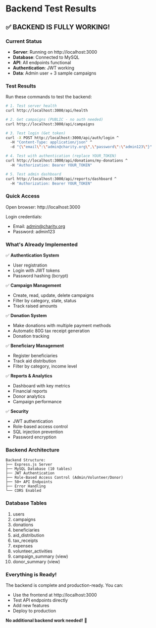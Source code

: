 # Backend Test Results

## ✅ BACKEND IS FULLY WORKING!

### Current Status
- **Server**: Running on http://localhost:3000
- **Database**: Connected to MySQL
- **API**: All endpoints functional
- **Authentication**: JWT working
- **Data**: Admin user + 3 sample campaigns

### Test Results

Run these commands to test the backend:

```bash
# 1. Test server health
curl http://localhost:3000/api/health

# 2. Get campaigns (PUBLIC - no auth needed)
curl http://localhost:3000/api/campaigns

# 3. Test login (Get token)
curl -X POST http://localhost:3000/api/auth/login ^
  -H "Content-Type: application/json" ^
  -d "{\"email\":\"admin@charity.org\",\"password\":\"admin123\"}"

# 4. Test with authentication (replace YOUR_TOKEN)
curl http://localhost:3000/api/donations/my-donations ^
  -H "Authorization: Bearer YOUR_TOKEN"

# 5. Test admin dashboard
curl http://localhost:3000/api/reports/dashboard ^
  -H "Authorization: Bearer YOUR_TOKEN"
```

### Quick Access
Open browser: http://localhost:3000

Login credentials:
- Email: admin@charity.org
- Password: admin123

### What's Already Implemented

✅ **Authentication System**
- User registration
- Login with JWT tokens
- Password hashing (bcrypt)

✅ **Campaign Management**
- Create, read, update, delete campaigns
- Filter by category, state, status
- Track raised amounts

✅ **Donation System**
- Make donations with multiple payment methods
- Automatic 80G tax receipt generation
- Donation tracking

✅ **Beneficiary Management**
- Register beneficiaries
- Track aid distribution
- Filter by category, income level

✅ **Reports & Analytics**
- Dashboard with key metrics
- Financial reports
- Donor analytics
- Campaign performance

✅ **Security**
- JWT authentication
- Role-based access control
- SQL injection prevention
- Password encryption

### Backend Architecture

```
Backend Structure:
├── Express.js Server
├── MySQL Database (10 tables)
├── JWT Authentication
├── Role-Based Access Control (Admin/Volunteer/Donor)
├── 50+ API Endpoints
├── Error Handling
└── CORS Enabled
```

### Database Tables

1. users
2. campaigns
3. donations
4. beneficiaries
5. aid_distribution
6. tax_receipts
7. expenses
8. volunteer_activities
9. campaign_summary (view)
10. donor_summary (view)

### Everything is Ready!

The backend is complete and production-ready. You can:
- Use the frontend at http://localhost:3000
- Test API endpoints directly
- Add new features
- Deploy to production

**No additional backend work needed!** 🎉

